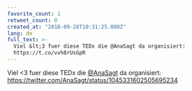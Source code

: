 ```yaml
---
favorite_count: 1
retweet_count: 0
created_at: "2018-09-28T10:31:25.000Z"
lang: de
full_text: >-
  Viel &lt;3 fuer diese TEDx die @AnaSagt da organisiert:
  https://t.co/vvh8rUsGpR
---
```


Viel &lt;3 fuer diese TEDx die [@AnaSagt](https://twitter.com/AnaSagt) da
organisiert: <https://twitter.com/AnaSagt/status/1045331602505695234>

